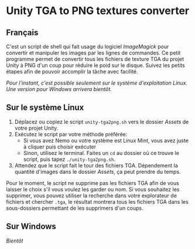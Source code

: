# Unity TGA to PNG textures converter

## Français

C'est un script de shell qui fait usage du logiciel _ImageMagick_ pour convertir et manipuler les images par les lignes de commandes. Ce petit programme permet de convertir tous les fichiers de texture TGA du projet Unity à PNG d'un coup pour réduire le poid sur le disque. Suivez les petits étapes afin de pouvoir accomplir la tâche avec facilité.

_Pour l'instant, c'est possible seulement sur le système d'exploitation Linux. Une version pour Windows arrivera bientôt._

## Sur le système Linux

1. Déplacez ou copiez le script `unity-tga2png.sh` vers le dossier _Assets_ de votre projet Unity.
2. Exécutez le script par votre méthode préférée:
   - Si vous avez Nemo ou votre système est Linux Mint, vous avez juste à cliquer puis choisir exécuter
   - Sinon, utilisez le terminal. Faites un `cd` au dossier où ce trouve le script, puis tapez `./unity-tga2png.sh`.
3. Attendez que le script fait le tour des fichiers TGA. Dépendement la quantité d'images dans le dossier _Assets_, ça peut prendre du temps.

Pour le moment, le script ne supprime pas les fichiers TGA afin de vous laisser le choix s'il vous voulez les garder ou nom. Si vous souhaitez les supprimer, vous pouvez utiliser la recherche dans votre explorateur de fichiers et chercher `.tga`, le résultat montrera tous les fichiers TGA dans les sous-dossiers permettant de les supprimers d'un coups.

## Sur Windows

_Bientôt_
